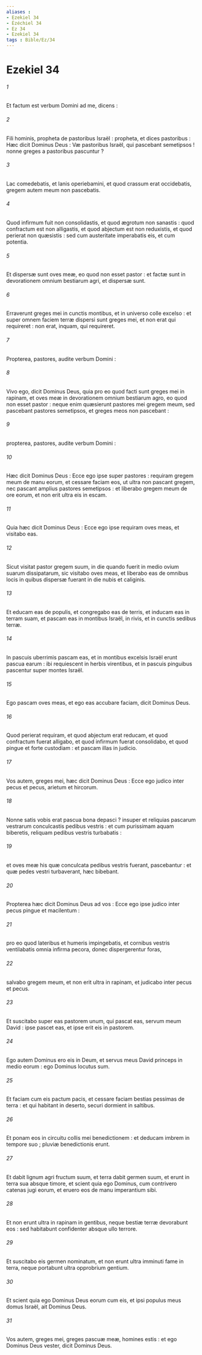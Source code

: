 ```yaml
---
aliases : 
- Ezekiel 34
- Ézéchiel 34
- Ez 34
- Ezekiel 34
tags : Bible/Ez/34
---
```


# Ezekiel 34

###### 1
Et factum est verbum Domini ad me, dicens :
###### 2
Fili hominis, propheta de pastoribus Israël : propheta, et dices pastoribus : Hæc dicit Dominus Deus : Væ pastoribus Israël, qui pascebant semetipsos ! nonne greges a pastoribus pascuntur ?
###### 3
Lac comedebatis, et lanis operiebamini, et quod crassum erat occidebatis, gregem autem meum non pascebatis.
###### 4
Quod infirmum fuit non consolidastis, et quod ægrotum non sanastis : quod confractum est non alligastis, et quod abjectum est non reduxistis, et quod perierat non quæsistis : sed cum austeritate imperabatis eis, et cum potentia.
###### 5
Et dispersæ sunt oves meæ, eo quod non esset pastor : et factæ sunt in devorationem omnium bestiarum agri, et dispersæ sunt.
###### 6
Erraverunt greges mei in cunctis montibus, et in universo colle excelso : et super omnem faciem terræ dispersi sunt greges mei, et non erat qui requireret : non erat, inquam, qui requireret.
###### 7
Propterea, pastores, audite verbum Domini :
###### 8
Vivo ego, dicit Dominus Deus, quia pro eo quod facti sunt greges mei in rapinam, et oves meæ in devorationem omnium bestiarum agro, eo quod non esset pastor : neque enim quæsierunt pastores mei gregem meum, sed pascebant pastores semetipsos, et greges meos non pascebant :
###### 9
propterea, pastores, audite verbum Domini :
###### 10
Hæc dicit Dominus Deus : Ecce ego ipse super pastores : requiram gregem meum de manu eorum, et cessare faciam eos, ut ultra non pascant gregem, nec pascant amplius pastores semetipsos : et liberabo gregem meum de ore eorum, et non erit ultra eis in escam.
###### 11
Quia hæc dicit Dominus Deus : Ecce ego ipse requiram oves meas, et visitabo eas.
###### 12
Sicut visitat pastor gregem suum, in die quando fuerit in medio ovium suarum dissipatarum, sic visitabo oves meas, et liberabo eas de omnibus locis in quibus dispersæ fuerant in die nubis et caliginis.
###### 13
Et educam eas de populis, et congregabo eas de terris, et inducam eas in terram suam, et pascam eas in montibus Israël, in rivis, et in cunctis sedibus terræ.
###### 14
In pascuis uberrimis pascam eas, et in montibus excelsis Israël erunt pascua earum : ibi requiescent in herbis virentibus, et in pascuis pinguibus pascentur super montes Israël.
###### 15
Ego pascam oves meas, et ego eas accubare faciam, dicit Dominus Deus.
###### 16
Quod perierat requiram, et quod abjectum erat reducam, et quod confractum fuerat alligabo, et quod infirmum fuerat consolidabo, et quod pingue et forte custodiam : et pascam illas in judicio.
###### 17
Vos autem, greges mei, hæc dicit Dominus Deus : Ecce ego judico inter pecus et pecus, arietum et hircorum.
###### 18
Nonne satis vobis erat pascua bona depasci ? insuper et reliquias pascarum vestrarum conculcastis pedibus vestris : et cum purissimam aquam biberetis, reliquam pedibus vestris turbabatis :
###### 19
et oves meæ his quæ conculcata pedibus vestris fuerant, pascebantur : et quæ pedes vestri turbaverant, hæc bibebant.
###### 20
Propterea hæc dicit Dominus Deus ad vos : Ecce ego ipse judico inter pecus pingue et macilentum :
###### 21
pro eo quod lateribus et humeris impingebatis, et cornibus vestris ventilabatis omnia infirma pecora, donec dispergerentur foras,
###### 22
salvabo gregem meum, et non erit ultra in rapinam, et judicabo inter pecus et pecus.
###### 23
Et suscitabo super eas pastorem unum, qui pascat eas, servum meum David : ipse pascet eas, et ipse erit eis in pastorem.
###### 24
Ego autem Dominus ero eis in Deum, et servus meus David princeps in medio eorum : ego Dominus locutus sum.
###### 25
Et faciam cum eis pactum pacis, et cessare faciam bestias pessimas de terra : et qui habitant in deserto, securi dormient in saltibus.
###### 26
Et ponam eos in circuitu collis mei benedictionem : et deducam imbrem in tempore suo ; pluviæ benedictionis erunt.
###### 27
Et dabit lignum agri fructum suum, et terra dabit germen suum, et erunt in terra sua absque timore, et scient quia ego Dominus, cum contrivero catenas jugi eorum, et eruero eos de manu imperantium sibi.
###### 28
Et non erunt ultra in rapinam in gentibus, neque bestiæ terræ devorabunt eos : sed habitabunt confidenter absque ullo terrore.
###### 29
Et suscitabo eis germen nominatum, et non erunt ultra imminuti fame in terra, neque portabunt ultra opprobrium gentium.
###### 30
Et scient quia ego Dominus Deus eorum cum eis, et ipsi populus meus domus Israël, ait Dominus Deus.
###### 31
Vos autem, greges mei, greges pascuæ meæ, homines estis : et ego Dominus Deus vester, dicit Dominus Deus.
